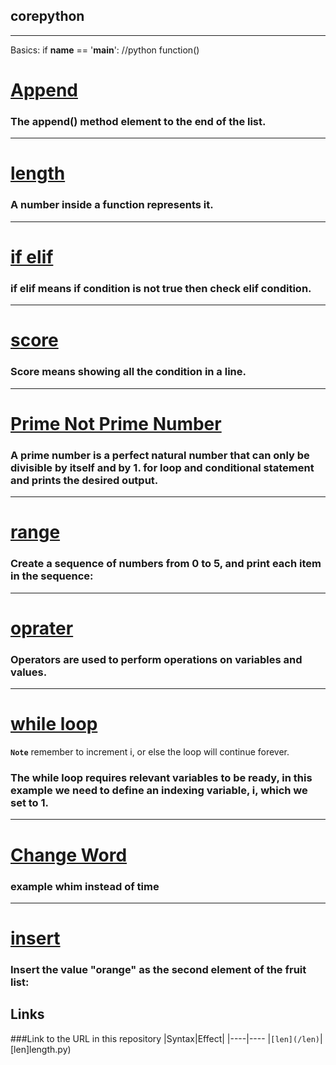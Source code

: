 ## corepython

****
Basics:
if __name__ == '__main__':	//python
    function()

# [Append](#Text)
	
 ###  The append() method element to the end of the list. ###
--------

# [length](#Text)

### A number inside a function represents it. ###

--------

# [if elif](#Text)

### if elif means if condition is not true then check elif condition. 

--------

# [score](#Text)

### Score means showing all the condition in a line.

--------

# [Prime Not Prime Number](#Text)

 ### A prime number is a perfect natural number that can only be divisible by itself and by 1. for loop and conditional statement and prints the desired output.

 --------

 
# [range](#Text)

 ### Create a sequence of numbers from 0 to 5, and print each item in the sequence:

 --------

# [oprater](#Text)

### Operators are used to perform operations on variables and values.

 --------

 # [while loop](#Text)

**`Note`**    remember to increment i, or else the loop will continue forever.

### The while loop requires relevant variables to be ready, in this example we need to define an indexing variable, i, which we set to 1.

 --------

# [Change Word](#Text)

 ### example whim instead of time 

  --------

# [insert](#Text)

 ### Insert the value "orange" as the second element of the fruit list:



 Links
--------
###Link to the URL in this repository
|Syntax|Effect|
|----|----
|`[len](/len)`|[len]length.py)





 





